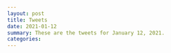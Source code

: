 ```yaml
---
layout: post
title: Tweets
date: 2021-01-12
summary: These are the tweets for January 12, 2021.
categories:
---
```


